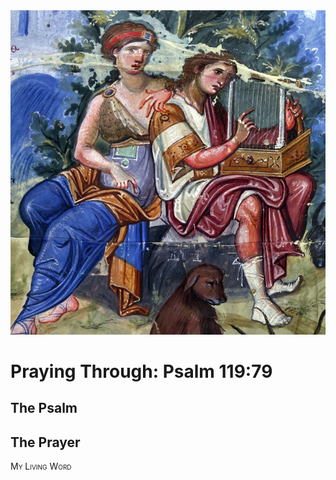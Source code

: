 <img class="intro-right" src="art-paris-psalter.jpg">

<style>
  li {list-style-type: none;}
  p + ul {
    margin-top: -18px;
}
</style>

# Praying Through: Psalm 119:79

## The Psalm

## The Prayer

<div style="font-variant: small-caps;">
My Living Word
</div>

